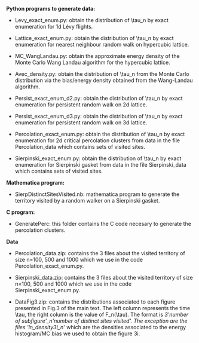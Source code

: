 **Python programs to generate data:**

- Levy_exact_enum.py: obtain the distribution of \tau_n by exact enumeration for 1d Lévy flights.

- Lattice_exact_enum.py: obtain the distribution of \tau_n by exact enumeration for nearest neighbour random walk on hypercubic lattice.

- MC_WangLandau.py: obtain the approximate energy density of the Monte Carlo Wang Landau algorithm for the hypercubic lattice.

- Avec_density.py: obtain the distribution of \tau_n from the Monte Carlo distribution via the bias/energy density obtained from the Wang-Landau algorithm.

- Persist_exact_enum_d2.py: obtain the distribution of \tau_n by exact enumeration for persistent random walk on 2d lattice.

- Persist_exact_enum_d3.py: obtain the distribution of \tau_n by exact enumeration for persistent random walk on 3d lattice.

- Percolation_exact_enum.py: obtain the distribution of \tau_n by exact enumeration for 2d critical percolation clusters from data in the file Percolation_data which contains sets of visited sites.

- Sierpinski_exact_enum.py: obtain the distribution of \tau_n by exact enumeration for Sierpinski gasket from data in the file Sierpinski_data which contains sets of visited sites.

**Mathematica program:**

- SierpDistinctSitesVisited.nb: mathematica program to generate the territory visited by a random walker on a Sierpinski gasket.

**C program:**

- GeneratePerc: this folder contains the C code necesary to generate the percolation clusters.

**Data**

- Percolation_data.zip: contains the 3 files about the visited territory of size n=100, 500 and 1000 which we use in the code Percolation_exact_enum.py.

- Sierpinski_data.zip: contains the 3 files about the visited territory of size n=100, 500 and 1000 which we use in the code Sierpinski_exact_enum.py.

- DataFig3.zip: contains the distributions associated to each figure presented in Fig.3 of the main text. The left column represents the time \tau, the right column is the value of F_n(\tau). The format is *3'number of subfigure'_n'number of distinct sites visited'. The exception are the files 'ln_density3i_n*' which are the densities associated to the energy histogram/MC bias we used to obtain the figure 3i.  
